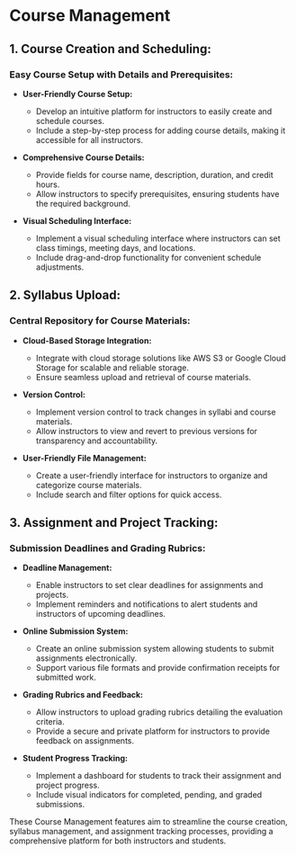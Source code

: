 # Course Management

## 1. Course Creation and Scheduling:

### Easy Course Setup with Details and Prerequisites:
- **User-Friendly Course Setup:**
    - Develop an intuitive platform for instructors to easily create and schedule courses.
    - Include a step-by-step process for adding course details, making it accessible for all instructors.

- **Comprehensive Course Details:**
    - Provide fields for course name, description, duration, and credit hours.
    - Allow instructors to specify prerequisites, ensuring students have the required background.

- **Visual Scheduling Interface:**
    - Implement a visual scheduling interface where instructors can set class timings, meeting days, and locations.
    - Include drag-and-drop functionality for convenient schedule adjustments.

## 2. Syllabus Upload:

### Central Repository for Course Materials:
- **Cloud-Based Storage Integration:**
    - Integrate with cloud storage solutions like AWS S3 or Google Cloud Storage for scalable and reliable storage.
    - Ensure seamless upload and retrieval of course materials.

- **Version Control:**
    - Implement version control to track changes in syllabi and course materials.
    - Allow instructors to view and revert to previous versions for transparency and accountability.

- **User-Friendly File Management:**
    - Create a user-friendly interface for instructors to organize and categorize course materials.
    - Include search and filter options for quick access.

## 3. Assignment and Project Tracking:

### Submission Deadlines and Grading Rubrics:
- **Deadline Management:**
    - Enable instructors to set clear deadlines for assignments and projects.
    - Implement reminders and notifications to alert students and instructors of upcoming deadlines.

- **Online Submission System:**
    - Create an online submission system allowing students to submit assignments electronically.
    - Support various file formats and provide confirmation receipts for submitted work.

- **Grading Rubrics and Feedback:**
    - Allow instructors to upload grading rubrics detailing the evaluation criteria.
    - Provide a secure and private platform for instructors to provide feedback on assignments.

- **Student Progress Tracking:**
    - Implement a dashboard for students to track their assignment and project progress.
    - Include visual indicators for completed, pending, and graded submissions.

These Course Management features aim to streamline the course creation, syllabus management, and assignment tracking processes, providing a comprehensive platform for both instructors and students.
